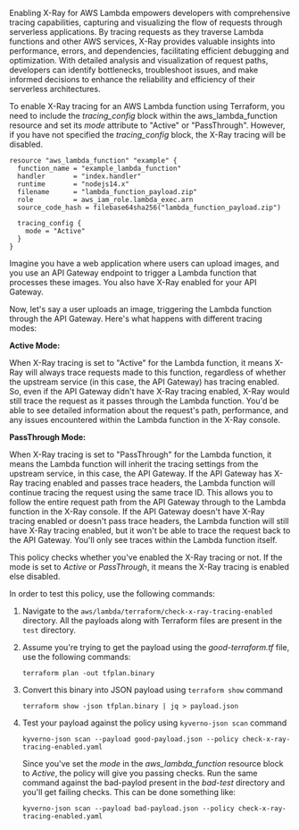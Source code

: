 Enabling X-Ray for AWS Lambda empowers developers with comprehensive tracing capabilities, capturing and visualizing the flow of requests through serverless applications. By tracing requests as they traverse Lambda functions and other AWS services, X-Ray provides valuable insights into performance, errors, and dependencies, facilitating efficient debugging and optimization. With detailed analysis and visualization of request paths, developers can identify bottlenecks, troubleshoot issues, and make informed decisions to enhance the reliability and efficiency of their serverless architectures.


To enable X-Ray tracing for an AWS Lambda function using Terraform, you need to include the *tracing_config* block within the aws_lambda_function resource and set its *mode* attribute to "Active" or "PassThrough". However, if you have not specified the *tracing_config* block, the X-Ray tracing will be disabled.

```
resource "aws_lambda_function" "example" {
  function_name = "example_lambda_function"
  handler       = "index.handler"
  runtime       = "nodejs14.x"
  filename      = "lambda_function_payload.zip"
  role          = aws_iam_role.lambda_exec.arn
  source_code_hash = filebase64sha256("lambda_function_payload.zip")

  tracing_config {
    mode = "Active"
  }
}
```

Imagine you have a web application where users can upload images, and you use an API Gateway endpoint to trigger a Lambda function that processes these images. You also have X-Ray enabled for your API Gateway.

Now, let's say a user uploads an image, triggering the Lambda function through the API Gateway. Here's what happens with different tracing modes:

**Active Mode:**

When X-Ray tracing is set to "Active" for the Lambda function, it means X-Ray will always trace requests made to this function, regardless of whether the upstream service (in this case, the API Gateway) has tracing enabled. So, even if the API Gateway didn't have X-Ray tracing enabled, X-Ray would still trace the request as it passes through the Lambda function. You'd be able to see detailed information about the request's path, performance, and any issues encountered within the Lambda function in the X-Ray console.

**PassThrough Mode:**

When X-Ray tracing is set to "PassThrough" for the Lambda function, it means the Lambda function will inherit the tracing settings from the upstream service, in this case, the API Gateway.
If the API Gateway has X-Ray tracing enabled and passes trace headers, the Lambda function will continue tracing the request using the same trace ID. This allows you to follow the entire request path from the API Gateway through to the Lambda function in the X-Ray console. If the API Gateway doesn't have X-Ray tracing enabled or doesn't pass trace headers, the Lambda function will still have X-Ray tracing enabled, but it won't be able to trace the request back to the API Gateway. You'll only see traces within the Lambda function itself.

This policy checks whether you've enabled the X-Ray tracing or not. If the mode is set to *Active* or *PassThrough*, it means the X-Ray tracing is enabled else disabled.

In order to test this policy, use the following commands:

1. Navigate to the `aws/lambda/terraform/check-x-ray-tracing-enabled` directory. All the payloads along with Terraform files are present in the `test` directory.

2. Assume you're trying to get the payload using the *good-terraform.tf* file, use the following commands:
   ```
   terraform plan -out tfplan.binary
   ```
3. Convert this binary into JSON payload using `terraform show` command
   ```
   terraform show -json tfplan.binary | jq > payload.json
   ```
4. Test your payload against the policy using `kyverno-json scan` command
   ```
   kyverno-json scan --payload good-payload.json --policy check-x-ray-tracing-enabled.yaml
   ```
   Since you've set the *mode* in the *aws_lambda_function* resource block to *Active*, the policy will give you passing checks. Run the same command against the bad-paylod present in the *bad-test* directory and you'll get failing checks. This can be done something like:
   ```
   kyverno-json scan --payload bad-payload.json --policy check-x-ray-tracing-enabled.yaml
   ```   

